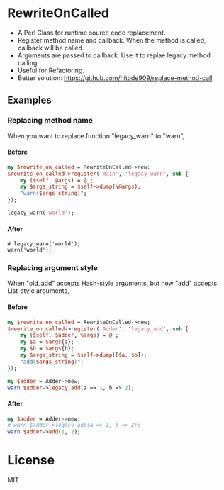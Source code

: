 # RewriteOnCalled

- A Perl Class for runtime source code replacement.
- Register method name and callback. When the method is called, callback will be called.
- Arguments are passed to callback. Use it to replae legacy method calling.
- Useful for Refactoring.
- Better solution: https://github.com/hitode909/replace-method-call

## Examples

### Replacing method name

When you want to replace function "legacy_warn" to "warn",

#### Before

```perl
my $rewrite_on_called = RewriteOnCalled->new;
$rewrite_on_called->register('main', 'legacy_warn', sub {
    my ($self, @args) = @_;
    my $args_string = $self->dump(\@args);
    "warn($args_string)";
});

legacy_warn('world');
```

#### After

```
# legacy_warn('world');
warn('world');
```

### Replacing argument style

When "old_add" accepts Hash-style arguments, but new "add" accepts List-style arguments,

#### Before

```perl
my $rewrite_on_called = RewriteOnCalled->new;
$rewrite_on_called->register('Adder', 'legacy_add', sub {
    my ($self, $adder, %args) = @_;
    my $a = $args{a};
    my $b = $args{b};
    my $args_string = $self->dump([$a, $b]);
    "add($args_string)";
});

my $adder = Adder->new;
warn $adder->legacy_add(a => 1, b => 2);
```

#### After

```perl
my $adder = Adder->new;
# warn $adder->legacy_add(a => 1, b => 2);
warn $adder->add(1, 2);
```

License
=======

MIT